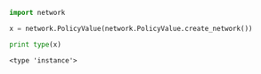
```python
import network

x = network.PolicyValue(network.PolicyValue.create_network())
```

```python
print type(x)
```

```text
<type 'instance'>
```











